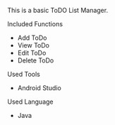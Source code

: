 This is a basic ToDO List Manager.

Included Functions
- Add ToDo
- View ToDo
- Edit ToDo
- Delete ToDo

Used Tools
- Android Studio

Used Language
- Java
